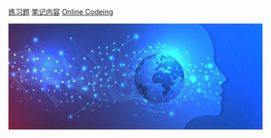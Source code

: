 


[练习题](https://bele678.github.io/lq)
[笔记内容](#首页)
[Online Codeing](https://bele678.github.io/lq2201/_web_py3/)



<!-- 背景图 -->
<!-- ![backimg](https://api.mtyqx.cn/tapi/random.php) -->
![backimg](_js_css_img/_backimg.jpg)
